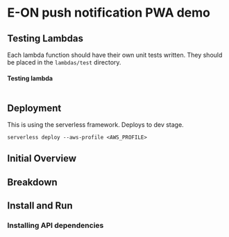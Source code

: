 # E-ON push notification PWA demo

## Testing Lambdas

Each lambda function should have their own unit tests written.
They should be placed in the `lambdas/test` directory.

#### Testing lambda

```shell script

```

## Deployment

This is using the serverless framework. Deploys to dev stage.

```shell script
serverless deploy --aws-profile <AWS_PROFILE>
```

## Initial Overview

## Breakdown

## Install and Run

### Installing API dependencies

```shell script

```

